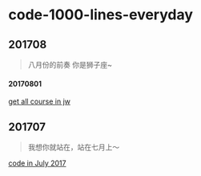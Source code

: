 # code-1000-lines-everyday

## 201708
> 八月份的前奏 你是狮子座~

#### 20170801
[get all course in jw](./201708/20170801)


## 201707
> 我想你就站在，站在七月上～

[code in July 2017](./201707)


